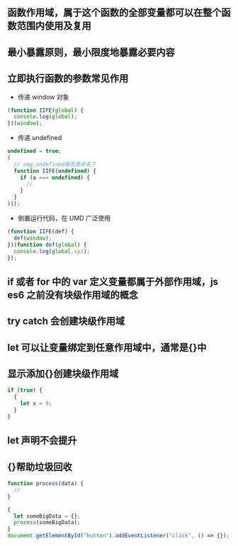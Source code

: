 ## 函数作用域，属于这个函数的全部变量都可以在整个函数范围内使用及复用

## 最小暴露原则，最小限度地暴露必要内容

## 立即执行函数的参数常见作用

- 传递 window 对象

```js
(function IIFE(global) {
  console.log(global);
})(window);
```

- 传递 undefined

```js
undefined = true;
(
  // omg,undefined被恶意命名了
  function IIFE(undefined) {
    if (a === undefined) {
      //
    }
  }
)();
```

- 倒置运行代码，在 UMD 广泛使用

```js
(function IIFE(def) {
  def(window);
})(function def(global) {
  console.log(global.xyz);
});
```

## if 或者 for 中的 var 定义变量都属于外部作用域，js es6 之前没有块级作用域的概念

## try catch 会创建块级作用域

## let 可以让变量绑定到任意作用域中，通常是{}中

## 显示添加{}创建块级作用域

```js
if (true) {
  {
    let x = 9;
  }
}
```

## let 声明不会提升

## {}帮助垃圾回收

```js
function process(data) {
  //
}

{
  let someBigData = {};
  process(someBigData);
}
document.getElementById("button").addEventListener("click", () => {});
```
